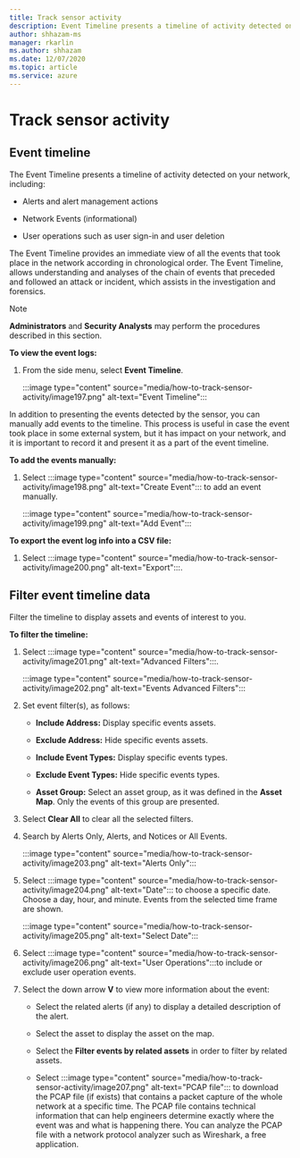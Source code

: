 ```yaml
---
title: Track sensor activity
description: Event Timeline presents a timeline of activity detected on your network, including alerts and alert management actions, network events and user operations such as user sign-in and user deletion.
author: shhazam-ms
manager: rkarlin
ms.author: shhazam
ms.date: 12/07/2020
ms.topic: article
ms.service: azure
---
```


# Track sensor activity

## Event timeline

The Event Timeline presents a timeline of activity detected on your network, including:

  - Alerts and alert management actions

  - Network Events (informational)

  - User operations such as user sign-in and user deletion

The Event Timeline provides an immediate view of all the events that took place in the network according in chronological order. The Event Timeline, allows understanding and analyses of the chain of events that preceded and followed an attack or incident, which assists in the investigation and forensics.

> [!NOTE] 
> **Administrators** and **Security Analysts** may perform the procedures described in this section.

**To view the event logs:**

1. From the side menu, select **Event Timeline**.

   :::image type="content" source="media/how-to-track-sensor-activity/image197.png" alt-text="Event Timeline":::

In addition to presenting the events detected by the sensor, you can manually add events to the timeline. This process is useful in case the event took place in some external system, but it has impact on your network, and it is important to record it and present it as a part of the event timeline.

**To add the events manually:**

1. Select :::image type="content" source="media/how-to-track-sensor-activity/image198.png" alt-text="Create Event"::: to add an event manually.

   :::image type="content" source="media/how-to-track-sensor-activity/image199.png" alt-text="Add Event":::

**To export the event log info into a CSV file:**

1.  Select :::image type="content" source="media/how-to-track-sensor-activity/image200.png" alt-text="Export":::.

## Filter event timeline  data

Filter the timeline to display assets and events of interest to you.

**To filter the timeline:**

1. Select :::image type="content" source="media/how-to-track-sensor-activity/image201.png" alt-text="Advanced Filters":::.

   :::image type="content" source="media/how-to-track-sensor-activity/image202.png" alt-text="Events Advanced Filters":::

2. Set event filter(s), as follows:

   - **Include Address:** Display specific events assets.

   - **Exclude Address:** Hide specific events assets.

   - **Include Event Types:** Display specific events types.

   - **Exclude Event Types:** Hide specific events types.

   - **Asset Group:** Select an asset group, as it was defined in the **Asset Map**. Only the events of this group are presented.

3. Select **Clear All** to clear all the selected filters.

4. Search by Alerts Only, Alerts, and Notices or All Events.

    :::image type="content" source="media/how-to-track-sensor-activity/image203.png" alt-text="Alerts Only":::

5.  Select :::image type="content" source="media/how-to-track-sensor-activity/image204.png" alt-text="Date"::: to choose a specific date. Choose a day, hour, and minute. Events from the selected time frame are shown.

    :::image type="content" source="media/how-to-track-sensor-activity/image205.png" alt-text="Select Date":::

6.  Select :::image type="content" source="media/how-to-track-sensor-activity/image206.png" alt-text="User Operations":::to include or exclude user operation events.

7.  Select the down arrow **V** to view more information about the event:

    - Select the related alerts (if any) to display a detailed description of the alert.

    - Select the asset to display the asset on the map.

    - Select the **Filter events by related assets** in order to filter by related assets.

    - Select :::image type="content" source="media/how-to-track-sensor-activity/image207.png" alt-text="PCAP file"::: to download the PCAP file (if exists) that contains a packet capture of the whole network at a specific time. The PCAP file contains technical information that can help engineers determine exactly where the event was and what is happening there. You can analyze the PCAP file with a network protocol analyzer such as Wireshark, a free application.